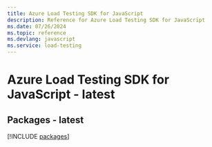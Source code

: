 ```yaml
---
title: Azure Load Testing SDK for JavaScript
description: Reference for Azure Load Testing SDK for JavaScript
ms.date: 07/26/2024
ms.topic: reference
ms.devlang: javascript
ms.service: load-testing
---
```

# Azure Load Testing SDK for JavaScript - latest
## Packages - latest
[!INCLUDE [packages](load-testing-index.md)]